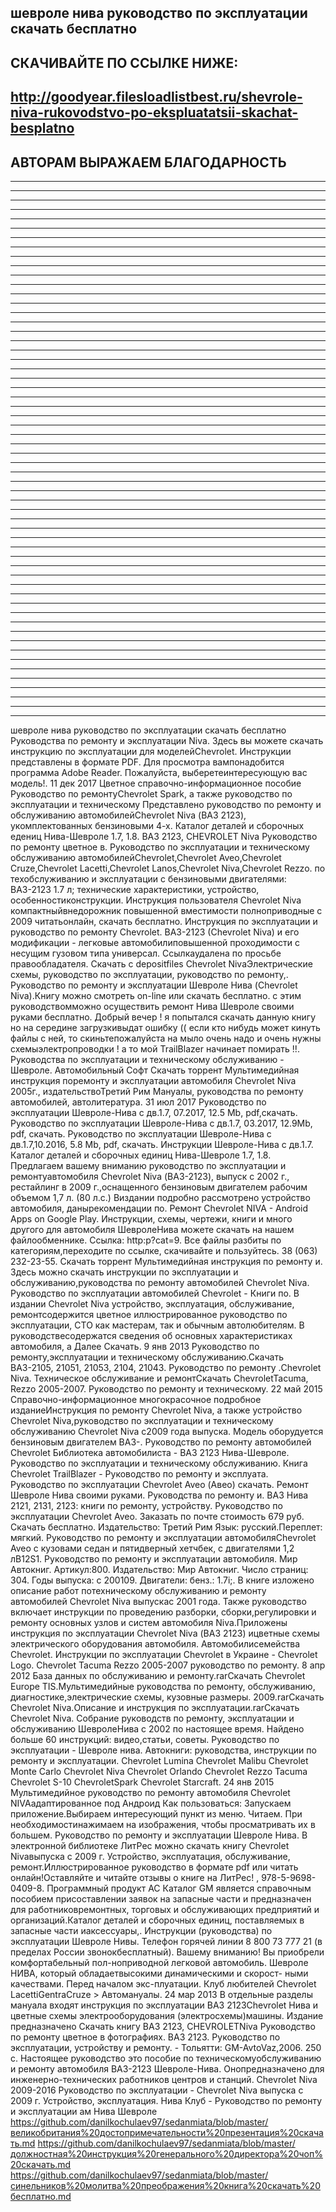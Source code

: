 шевроле нива руководство по эксплуатации скачать бесплатно
--------------------------------------------------
СКАЧИВАЙТЕ ПО ССЫЛКЕ НИЖЕ:
--------------------------------------------------
http://goodyear.filesloadlistbest.ru/shevrole-niva-rukovodstvo-po-ekspluatatsii-skachat-besplatno
--------------------------------------------------
АВТОРАМ ВЫРАЖАЕМ БЛАГОДАРНОСТЬ
--------------------------------------------------
--------------------------------------------------
--------------------------------------------------
--------------------------------------------------
--------------------------------------------------
--------------------------------------------------
--------------------------------------------------
--------------------------------------------------
--------------------------------------------------
--------------------------------------------------
--------------------------------------------------
--------------------------------------------------
--------------------------------------------------
--------------------------------------------------
--------------------------------------------------
--------------------------------------------------
--------------------------------------------------
--------------------------------------------------
--------------------------------------------------
--------------------------------------------------
--------------------------------------------------
--------------------------------------------------
--------------------------------------------------
--------------------------------------------------
--------------------------------------------------
--------------------------------------------------
--------------------------------------------------
--------------------------------------------------
--------------------------------------------------
--------------------------------------------------
--------------------------------------------------
--------------------------------------------------
--------------------------------------------------
--------------------------------------------------
--------------------------------------------------
--------------------------------------------------
--------------------------------------------------
--------------------------------------------------
--------------------------------------------------
--------------------------------------------------
--------------------------------------------------
--------------------------------------------------
--------------------------------------------------
--------------------------------------------------
--------------------------------------------------
--------------------------------------------------
--------------------------------------------------
--------------------------------------------------
--------------------------------------------------
--------------------------------------------------
--------------------------------------------------
--------------------------------------------------
--------------------------------------------------
--------------------------------------------------
--------------------------------------------------
--------------------------------------------------
--------------------------------------------------
--------------------------------------------------
--------------------------------------------------
шевроле нива руководство по эксплуатации скачать бесплатно Руководства по ремонту и эксплуатации Niva. Здесь вы можете скачать инструкцию по эксплуатации для моделейChevrolet. Инструкции представлены в формате PDF. Для просмотра вампонадобится программа Adobe Reader. Пожалуйста, выберетеинтересующую вас модель!. 11 дек 2017  Цветное справочно-информационное пособие Руководство по ремонтуChevrolet Spark, а также руководство по эксплуатации и техническому Представлено руководство по ремонту и обслуживанию автомобилейChevrolet Niva (ВАЗ 2123), укомплектованных бензиновыми 4-х. Каталог деталей и сборочных едениц Нива-Шевроле 1.7, 1.8. ВАЗ 2123, CHEVROLET Niva Руководство по ремонту цветное в. Руководство по эксплуатации и техническому обслуживанию автомобилейChevrolet,Chevrolet Aveo,Chevrolet Cruze,Chevrolet Lacetti,Chevrolet Lanos,Chevrolet Niva,Chevrolet Rezzo. по техобслуживанию и эксплуатации с бензиновыми двигателями: ВАЗ-2123 1.7 л; технические характеристики, устройство, особенностиконструкции. Инструкция пользователя Chevrolet Niva компактныйвнедорожник повышенной вместимости полноприводные с 2009 читатьонлайн, скачать бесплатно. Инструкция по эксплуатации и руководство по ремонту Chevrolet. BA3-2123 (Chevrolet Niva) и его модификации - легковые автомобилиповышенной проходимости с несущим гузовом типа универсал. Ссылкаудалена по просьбе правообладателя. Скачать c depositfiles Chevrolet NivaЭлектрические схемы, руководство по эксплуатации, руководство по ремонту,. Руководство по ремонту и эксплуатации Шевроле Нива (Chevrolet Niva).Книгу можно смотреть on-line или скачать бесплатно. c этим руководствомможно осуществить ремонт Нива Шевроле своими руками бесплатно. Добрый вечер ! я попытался скачать данную книгу но на середине загрузкивыдат ошибку (( если кто нибудь может кинуть файлы с ней, то скиньтепожалуйста на мыло  очень надо и очень нужны схемыэлектропроводки ! а то мой TrailBlazer начинает помирать !!. Руководства по эксплуатации и техническому обслуживанию - Шевроле. Автомобильный Софт  Скачать торрент Мультимедийная инструкция поремонту и эксплуатации автомобиля Chevrolet Niva 2005г., издательствоТретий Рим
Мануалы, руководства по ремонту автомобилей, автолитература. 31 июл 2017  Руководство по эксплуатации Шевроле-Нива с дв.1.7, 07.2017, 12.5 Mb, pdf,скачать. Руководство по эксплуатации Шевроле-Нива с дв.1.7, 03.2017, 12.9Mb, pdf, скачать. Руководство по эксплуатации Шевроле-Нива с дв.1.7,10.2016, 5.8 Mb, pdf, скачать. Инструкции Шевроле-Нива с дв.1.7. Каталог деталей и сборочных единиц Нива-Шевроле 1.7, 1.8. Предлагаем вашему вниманию руководство по эксплуатации и ремонтуавтомобиля Chevrolet Niva (ВАЗ-2123), выпуск с 2002 г., рестайлинг в 2009 г.,оснащенного бензиновым двигателем рабочим объемом 1,7 л. (80 л.с.) Виздании подробно рассмотрено устройство автомобиля, данырекомендации по. Ремонт Chevrolet NIVA - Android Apps on Google Play. Инструкции, схемы, чертежи, книги и много другого для автомобиля ШевролеНива можете скачать на нашем файлообменнике. Ссылка: http:p?cat=9. Все файлы разбиты по категориям,переходите по ссылке, скачивайте и пользуйтесь. 38 (063) 232-23-55. Скачать торрент Мультимедийная инструкция по ремонту и. Здесь можно скачать инструкции по эксплуатации и обслуживанию,руководства по ремонту автомобилей Chevrolet Niva. Руководство по эксплуатации автомобилей Chevrolet - Книги по. В издании Chevrolet Niva устройство, эксплуатация, обслуживание, ремонтсодержится цветное иллюстрированное руководство по эксплуатации, СТО как мастерам, так и обычным автолюбителям. В руководствесодержатся сведения об основных характеристиках автомобиля, а  Далее  Скачать. 9 янв 2013  Руководство по ремонту,эксплуатации и техническому обслуживанию.Скачать ВАЗ-2105, 21051, 21053, 2104, 21043. Руководство по ремонту .Chevrolet Niva. Техническое обслуживание и ремонтСкачать ChevroletTacuma, Rezzo 2005-2007. Руководство по ремонту и техническому. 22 май 2015  Справочно-информационное многокрасочное подробное изданиеИнструкция по ремонту Chevrolet Niva, а также устройство Chevrolet Niva,руководство по эксплуатации и техническому обслуживанию Chevrolet Niva с2009 года выпуска. Модель оборудуется бензиновым двигателем ВАЗ-. Руководство по ремонту автомобилей Chevrolet
Библиотека автомобилиста - ВАЗ 2123 Нива-Шевроле. Руководство по эксплуатации и техническому обслуживанию. Книга Chevrolet TrailBlazer - Руководство по ремонту и эксплуата. Руководство по эксплуатации Chevrolet Aveo (Авео) скачать. Ремонт Шевроле Нива своими руками. Руководства по ремонту и. ВАЗ Нива 2121, 2131, 2123: книги по ремонту, устройству. Руководство по эксплуатации Chevrolet Aveo. Заказать по почте стоимость 679 руб. Скачать бесплатно. Издательство: Третий Рим Язык: русский.Переплет: мягкий. Руководство по ремонту и эксплуатации автомобиляChevrolet Aveo с кузовами седан и пятидверный хетчбек, с двигателями 1,2 лB12S1. Руководство по ремонту и эксплуатации автомобиля. Мир Автокниг. Артикул:800. Издательство: Мир Автокниг. Число страниц: 304. Годы выпуска: с 200109. Двигатели: бенз.: 1.7i;. В книге изложено описание работ потехническому обслуживанию и ремонту автомобилей Chevrolet Niva выпускас 2001 года. Также руководство включает инструкции по проведению разборки, сборки,регулировки и ремонту основных узлов и систем автомобиля Niva.Приложены инструкция по эксплуатации Chevrolet Niva (ВАЗ 2123) ицветные схемы электрического оборудования автомобиля. Автомобилисемейства Chevrolet. Инструкции по эксплуатации  Chevrolet в Украине - Chevrolet Logo. Chevrolet Tacuma  Rezzo 2005-2007 руководство по ремонту. 8 апр 2012  База данных по обслуживанию и ремонту.rarСкачать Chevrolet Europe TIS.Мультимедийные руководства по ремонту, обслуживанию, диагностике,электрические схемы, кузовные размеры. 2009.rarСкачать Chevrolet Niva.Описание и инструкция по эксплуатации.rarСкачать Chevrolet Niva. Собрание руководств по ремонту, эксплуатации и обслуживанию ШевролеНива с 2002 по настоящее время. Найдено больше 60 инструкций: видео,статьи, советы.
Руководство по эксплуатации - Шевроле нива. Автокниги: руководства, инструкции по ремонту и эксплуатации. Chevrolet Lumina  Chevrolet Malibu  Chevrolet Monte Carlo  Chevrolet Niva Chevrolet Orlando  Chevrolet Rezzo  Tacuma  Chevrolet S-10  ChevroletSpark  Chevrolet Starcraft. 24 янв 2015  Мультимедийное руководство по ремонту автомобиля Chevrolet NIVAадаптированное под Андроид Как пользоваться: Запускаем приложение.Выбираем интересующий пункт из меню. Читаем. При необходимостинажимаем на изображения, чтобы просматривать их в большем. Руководство по ремонту и эксплуатации Шевроле Нива. В электронной библиотеке ЛитРес можно скачать книгу Chevrolet Nivaвыпуска с 2009 г. Устройство, эксплуатация, обслуживание, ремонт.Иллюстрированное руководство в формате pdf или читать онлaйн!Оставляйте и читайте отзывы о книге на ЛитРес! , 978-5-9698-0409-8. Программный продукт АС Каталог GM является справочным пособием присоставлении заявок на запасные части и предназначен для работниковремонтных, торговых и обслуживающих предприятий и организаций.Каталог деталей и сборочных единиц, поставляемых в запасные части иаксессуары,. Инструкции (руководства) по эксплуатации Шевроле Нивы. Телефон горячей линии 8 800 73 777 21 (в пределах России звонокбесплатный). Вашему вниманию! Вы приобрели комфортабельный пол-ноприводной легковой автомобиль. Шевроле НИВА, который обладаетвысокими динамическими и скорост- ными качествами. Перед началом экс-плуатации. Клуб любителей Chevrolet LacettiGentraCruze > Автомануалы. 24 мар 2013  В отдельные разделы мануала входят инструкция по эксплуатации ВАЗ 2123Chevrolet Нива и цветные схемы электрооборудования (электросхемы)машины. Издание предназначено  Скачать книгу ВАЗ 2123, CHEVROLETNiva Руководство по ремонту цветное в фотографиях. ВАЗ 2123. Руководство по эксплуатации, устройству и ремонту. - Тольятти: GM-AvtoVaz,2006.  250 с. Настоящее руководство  это пособие по техническомуобслуживанию и ремонту автомобиля ВАЗ-2123 Шевроле-Нива. Онопредназначено для инженерно-технических работников центров и станций. Chevrolet Niva 2009-2016 Руководство по эксплуатации  -
Chevrolet Niva выпуска с 2009 г. Устройство, эксплуатация. Нива Клуб - Руководство по ремонту и эксплуатации ам Нива Шевроле
https://github.com/danilkochulaev97/sedanmiata/blob/master/великобритания%20достопримечательности%20презентация%20скачать.md
https://github.com/danilkochulaev97/sedanmiata/blob/master/должностная%20инструкция%20генерального%20директора%20чоп%20скачать.md
https://github.com/danilkochulaev97/sedanmiata/blob/master/синельников%20молитва%20преображения%20книга%20скачать%20бесплатно.md